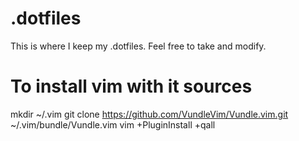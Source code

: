# .dotfiles
This is where I keep my .dotfiles. Feel free to take and modify.

# To install vim with it sources
mkdir ~/.vim
git clone https://github.com/VundleVim/Vundle.vim.git ~/.vim/bundle/Vundle.vim
vim +PluginInstall +qall
